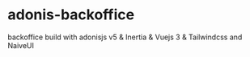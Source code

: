 # adonis-backoffice
backoffice build with adonisjs v5 & Inertia & Vuejs 3 & Tailwindcss and NaiveUI
